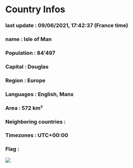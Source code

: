 # Country  Infos
### last update : 09/06/2021, 17:42:37 (France time)

### name : Isle of Man
### Population : 84'497
### Capital : Douglas
### Region : Europe
### Languages : English, Manx
### Area : 572 km²
### Neighboring countries : 
### Timezones : UTC+00:00

### Flag :
![](https://restcountries.eu/data/imn.svg)